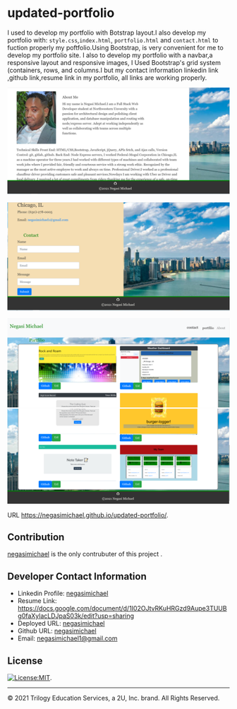 # updated-portfolio

I used  to develop my portfolio with Botstrap layout.I  also develop  my portfolio with: `style.css`,`index.html`, `portfolio.html` and `contact.html` to fuction properly my poftfolio.Using Bootstrap, is very convenient for me to develop my portfolio site. I also to develop my portfolio with a navbar,a responsive layout and responsive images, I Used Bootstrap's grid system (containers, rows, and columns.I but my contact information linkedin link ,github link,resume link in my  portfolio, all links are working properly.

![Portfilio](./Assets/Images/Ne1.png) 

![Portfilio](./Assets/Images/Ne2.png) 

![Portfilio](./Assets/Images/Ne3.png) 
![Portfilio](./Assets/Images/Ne4.png) 


URL https://negasimichael.github.io/updated-portfolio/.

## Contribution
  [negasimichael](https://negasimichael.github.io/updated-portfolio/) is the only contrubuter of this project .

   ## Developer Contact Information
  * Linkedin Profile: [negasimichael](https://www.linkedin.com/feed/)
  * Resume Link: https://docs.google.com/document/d/1I02OJtvRKuHRGzd9Aupe3TUUBg0faXylacLDJpaS03k/edit?usp=sharing
  * Deployed URL: [negasimichael](https://negasimichael.github.io/updated-portfolio/index.html)
  * Github URL: [negasimichael](https://github.com/negasimichael/updated-portfolio)
  * Email: negasimichael1@gmail.com
  
## License
   [![License:MIT](https://img.shields.io/badge/License-MIT-yellow.svg)](https://opensource.org/licenses/MIT).
 
 ------------------------------------------------------------------------------
© 2021 Trilogy Education Services, a 2U, Inc. brand. All Rights Reserved.